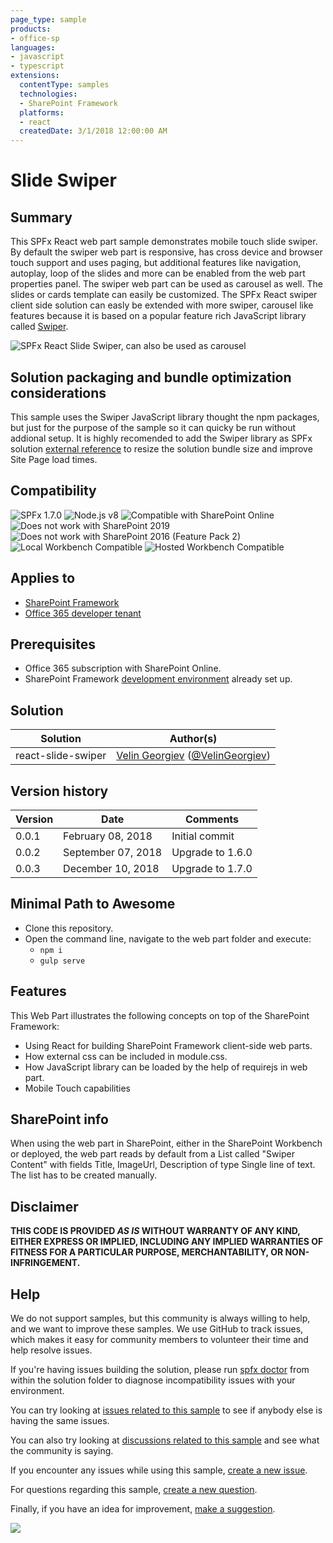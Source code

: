 ```yaml
---
page_type: sample
products:
- office-sp
languages:
- javascript
- typescript
extensions:
  contentType: samples
  technologies:
  - SharePoint Framework
  platforms:
  - react
  createdDate: 3/1/2018 12:00:00 AM
---
```

# Slide Swiper

## Summary

This SPFx React web part sample demonstrates mobile touch slide swiper. By default the swiper web part is responsive, has cross device and browser touch support and uses paging, but additional features like navigation, autoplay, loop of the slides and more can be enabled from the web part properties panel. The swiper web part can be used as carousel as well. The slides or cards template can easily be customized. The SPFx React swiper client side solution can easly be extended with more swiper, carousel like features because it is based on a popular feature rich JavaScript library called [Swiper](https://github.com/nolimits4web/swiper).

![SPFx React Slide Swiper, can also be used as carousel](./assets/SPFx-React-Slider-Swiper.gif)

## Solution packaging and bundle optimization considerations

This sample uses the Swiper JavaScript library thought the npm packages, but just for the purpose of the sample so it can quicky be run without addional setup. It is highly recomended to add the Swiper library as SPFx solution [external reference](https://docs.microsoft.com/en-us/sharepoint/dev/spfx/web-parts/basics/add-an-external-library) to resize the solution bundle size and improve Site Page load times. 


## Compatibility

![SPFx 1.7.0](https://img.shields.io/badge/SPFx-1.7.0-green.svg) 
![Node.js v8](https://img.shields.io/badge/Node.js-v8-green.svg) 
![Compatible with SharePoint Online](https://img.shields.io/badge/SharePoint%20Online-Compatible-green.svg)
![Does not work with SharePoint 2019](https://img.shields.io/badge/SharePoint%20Server%202019-Incompatible-red.svg "SharePoint Server 2019 requires SPFx 1.4.1 or lower")
![Does not work with SharePoint 2016 (Feature Pack 2)](https://img.shields.io/badge/SharePoint%20Server%202016%20(Feature%20Pack%202)-Incompatible-red.svg "SharePoint Server 2016 Feature Pack 2 requires SPFx 1.1")
![Local Workbench Compatible](https://img.shields.io/badge/Local%20Workbench-Compatible-green.svg)
![Hosted Workbench Compatible](https://img.shields.io/badge/Hosted%20Workbench-Compatible-green.svg)

## Applies to

* [SharePoint Framework](https://docs.microsoft.com/sharepoint/dev/spfx/sharepoint-framework-overview)
* [Office 365 developer tenant](https://docs.microsoft.com/sharepoint/dev/spfx/set-up-your-developer-tenant)

## Prerequisites

- Office 365 subscription with SharePoint Online.
- SharePoint Framework [development environment](https://docs.microsoft.com/sharepoint/dev/spfx/set-up-your-development-environment) already set up.

## Solution

Solution|Author(s)
--------|---------
react-slide-swiper | [Velin Georgiev](https://github.com/VelinGeorgiev) ([@VelinGeorgiev](https://twitter.com/velingeorgiev))

## Version history

Version|Date|Comments
-------|----|--------
0.0.1|February 08, 2018 | Initial commit
0.0.2|September 07, 2018 | Upgrade to 1.6.0
0.0.3|December 10, 2018 | Upgrade to 1.7.0

## Minimal Path to Awesome

- Clone this repository.
- Open the command line, navigate to the web part folder and execute:
    - `npm i`
    - `gulp serve`

## Features

This Web Part illustrates the following concepts on top of the SharePoint Framework:

- Using React for building SharePoint Framework client-side web parts.
- How external css can be included in module.css.
- How JavaScript library can be loaded by the help of requirejs in web part.
- Mobile Touch capabilities

## SharePoint info

When using the web part in SharePoint, either in the SharePoint Workbench or deployed, the web part reads by default from a List called "Swiper Content" with fields Title, ImageUrl, Description of type Single line of text. The list has to be created manually.


## Disclaimer

**THIS CODE IS PROVIDED *AS IS* WITHOUT WARRANTY OF ANY KIND, EITHER EXPRESS OR IMPLIED, INCLUDING ANY IMPLIED WARRANTIES OF FITNESS FOR A PARTICULAR PURPOSE, MERCHANTABILITY, OR NON-INFRINGEMENT.**

## Help


We do not support samples, but this community is always willing to help, and we want to improve these samples. We use GitHub to track issues, which makes it easy for  community members to volunteer their time and help resolve issues.

If you're having issues building the solution, please run [spfx doctor](https://pnp.github.io/cli-microsoft365/cmd/spfx/spfx-doctor/) from within the solution folder to diagnose incompatibility issues with your environment.

You can try looking at [issues related to this sample](https://github.com/pnp/sp-dev-fx-webparts/issues?q=label%3Areact-slide-swiper) to see if anybody else is having the same issues.

You can also try looking at [discussions related to this sample](https://github.com/pnp/sp-dev-fx-webparts/discussions?discussions_q=label%3Areact-slide-swiper) and see what the community is saying.

If you encounter any issues while using this sample, [create a new issue](https://github.com/pnp/sp-dev-fx-webparts/issues/new?assignees=&labels=Needs%3A+Triage+%3Amag%3A%2Ctype%3Abug-suspected&template=bug-report.yml&sample=react-slide-swiper&authors=@VelinGeorgiev&title=react-slide-swiper%20-%20).

For questions regarding this sample, [create a new question](https://github.com/pnp/sp-dev-fx-webparts/issues/new?assignees=&labels=Needs%3A+Triage+%3Amag%3A%2Ctype%3Abug-suspected&template=question.yml&sample=react-slide-swiper&authors=@VelinGeorgiev&title=react-slide-swiper%20-%20).

Finally, if you have an idea for improvement, [make a suggestion](https://github.com/pnp/sp-dev-fx-webparts/issues/new?assignees=&labels=Needs%3A+Triage+%3Amag%3A%2Ctype%3Abug-suspected&template=suggestion.yml&sample=react-slide-swiper&authors=@VelinGeorgiev&title=react-slide-swiper%20-%20).


<img src="https://telemetry.sharepointpnp.com/sp-dev-fx-webparts/samples/react-slide-swiper" />


